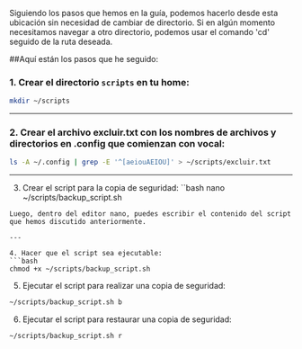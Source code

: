 Siguiendo los pasos que hemos en la guía, podemos hacerlo desde esta ubicación sin necesidad de cambiar de directorio. Si en algún momento necesitamos navegar a otro directorio, podemos usar el comando 'cd' seguido de la ruta deseada.

##Aquí están los pasos que he seguido:

### 1. Crear el directorio `scripts` en tu home:

```bash
mkdir ~/scripts
```
---

### 2. Crear el archivo excluir.txt con los nombres de archivos y directorios en .config que comienzan con vocal:
```bash
ls -A ~/.config | grep -E '^[aeiouAEIOU]' > ~/scripts/excluir.txt
```
---

3. Crear el script para la copia de seguridad:
``bash
nano ~/scripts/backup_script.sh
```
Luego, dentro del editor nano, puedes escribir el contenido del script que hemos discutido anteriormente.

---

4. Hacer que el script sea ejecutable:
```bash
chmod +x ~/scripts/backup_script.sh
```
5. Ejecutar el script para realizar una copia de seguridad:
```bash
~/scripts/backup_script.sh b
```
6. Ejecutar el script para restaurar una copia de seguridad:
```bash
~/scripts/backup_script.sh r
```
